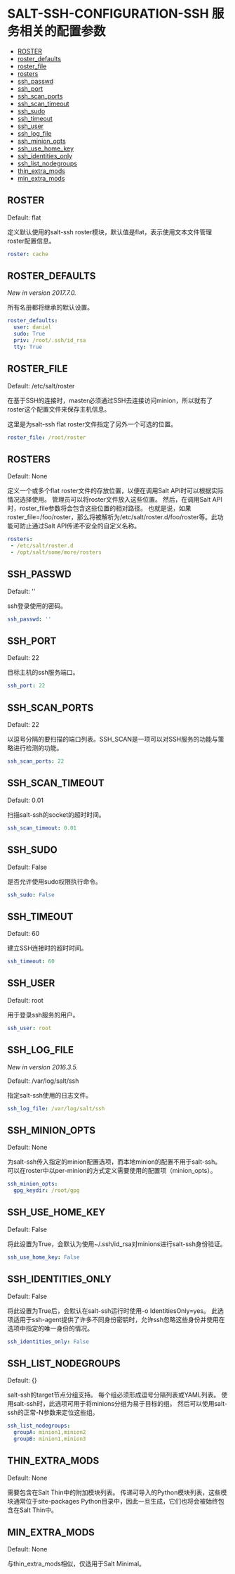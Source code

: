 # SALT-SSH-CONFIGURATION-SSH 服务相关的配置参数

- [ROSTER](#ROSTER)
- [roster_defaults](#roster_defaults)
- [roster_file](#roster_file)
- [rosters](#rosters)
- [ssh_passwd](#ssh_passwd)
- [ssh_port](#ssh_port)
- [ssh_scan_ports](#ssh_scan_ports)
- [ssh_scan_timeout](#ssh_scan_timeout)
- [ssh_sudo](#ssh_sudo)
- [ssh_timeout](#ssh_timeout)
- [ssh_user](#ssh_user)
- [ssh_log_file](#ssh_log_file)
- [ssh_minion_opts](#ssh_minion_opts)
- [ssh_use_home_key](#ssh_use_home_key)
- [ssh_identities_only](#ssh_identities_only)
- [ssh_list_nodegroups](#ssh_list_nodegroups)
- [thin_extra_mods](#thin_extra_mods)
- [min_extra_mods](#min_extra_mods)

## ROSTER
Default: flat

定义默认使用的salt-ssh roster模块，默认值是flat，表示使用文本文件管理roster配置信息。
``` yaml
roster: cache
```

## ROSTER_DEFAULTS
*New in version 2017.7.0.*

所有名册都将继承的默认设置。
``` yaml
roster_defaults:
  user: daniel
  sudo: True
  priv: /root/.ssh/id_rsa
  tty: True
```

## ROSTER_FILE
Default: /etc/salt/roster

在基于SSH的连接时，master必须通过SSH去连接访问minion，所以就有了roster这个配置文件来保存主机信息。

这里是为salt-ssh flat roster文件指定了另外一个可选的位置。
``` yaml
roster_file: /root/roster
```

## ROSTERS
Default: None

定义一个或多个flat roster文件的存放位置，以便在调用Salt API时可以根据实际情况选择使用。 管理员可以将roster文件放入这些位置。 然后，在调用Salt API时，roster_file参数将会包含这些位置的相对路径。 也就是说，如果roster_file=/foo/roster，那么将被解析为/etc/salt/roster.d/foo/roster等。此功能可防止通过Salt API传递不安全的自定义名称。
``` yaml
rosters:
 - /etc/salt/roster.d
 - /opt/salt/some/more/rosters
```

## SSH_PASSWD
Default: ''

ssh登录使用的密码。
``` yaml
ssh_passwd: ''
```

## SSH_PORT
Default: 22

目标主机的ssh服务端口。
``` yaml
ssh_port: 22
```

## SSH_SCAN_PORTS
Default: 22

以逗号分隔的要扫描的端口列表。SSH_SCAN是一项可以对SSH服务的功能与策略进行检测的功能。
``` yaml
ssh_scan_ports: 22
```

## SSH_SCAN_TIMEOUT
Default: 0.01

扫描salt-ssh的socket的超时时间。
``` yaml
ssh_scan_timeout: 0.01
```

## SSH_SUDO
Default: False

是否允许使用sudo权限执行命令。
``` yaml
ssh_sudo: False
```

## SSH_TIMEOUT
Default: 60

建立SSH连接时的超时时间。
``` yaml
ssh_timeout: 60
```

## SSH_USER
Default: root

用于登录ssh服务的用户。
``` yaml
ssh_user: root
```

## SSH_LOG_FILE
*New in version 2016.3.5.*

Default: /var/log/salt/ssh

指定salt-ssh使用的日志文件。
``` yaml
ssh_log_file: /var/log/salt/ssh
```

## SSH_MINION_OPTS
Default: None

为salt-ssh传入指定的minion配置选项，而本地minion的配置不用于salt-ssh。 可以在roster中以per-minion的方式定义需要使用的配置项（minion_opts）。
``` yaml
ssh_minion_opts:
  gpg_keydir: /root/gpg
```

## SSH_USE_HOME_KEY
Default: False

将此设置为True，会默认为使用~/.ssh/id_rsa对minions进行salt-ssh身份验证。
``` yaml
ssh_use_home_key: False
```

## SSH_IDENTITIES_ONLY
Default: False

将此设置为True后，会默认在salt-ssh运行时使用-o IdentitiesOnly=yes。 此选项适用于ssh-agent提供了许多不同身份密钥时，允许ssh忽略这些身份并使用在选项中指定的唯一身份的情况。
``` yaml
ssh_identities_only: False
```

## SSH_LIST_NODEGROUPS
Default: {}

salt-ssh的target节点分组支持。 每个组必须形成逗号分隔列表或YAML列表。 使用salt-ssh时，此选项可用于将minions分组为易于目标的组。 然后可以使用salt-ssh的正常-N参数来定位这些组。
``` yaml
ssh_list_nodegroups:
  groupA: minion1,minion2
  groupB: minion1,minion3
```

## THIN_EXTRA_MODS
Default: None

需要包含在Salt Thin中的附加模块列表。 传递可导入的Python模块列表，这些模块通常位于site-packages Python目录中，因此一旦生成，它们也将会被始终包含在Salt Thin中。

## MIN_EXTRA_MODS
Default: None

与thin_extra_mods相似，仅适用于Salt Minimal。
